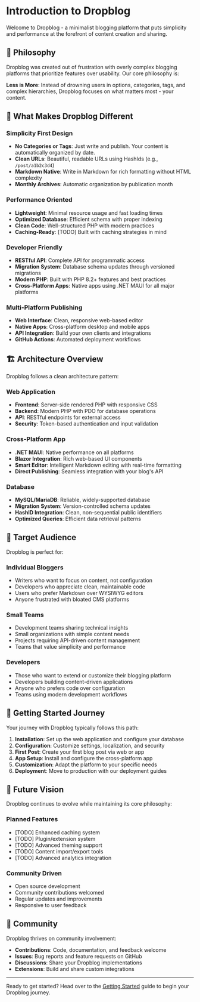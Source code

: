 # Introduction to Dropblog

Welcome to Dropblog - a minimalist blogging platform that puts simplicity and performance at the forefront of content creation and sharing.

## 🎯 Philosophy

Dropblog was created out of frustration with overly complex blogging platforms that prioritize features over usability. Our core philosophy is:

**Less is More**: Instead of drowning users in options, categories, tags, and complex hierarchies, Dropblog focuses on what matters most - your content.

## 🌟 What Makes Dropblog Different

### Simplicity First Design
- **No Categories or Tags**: Just write and publish. Your content is automatically organized by date.
- **Clean URLs**: Beautiful, readable URLs using HashIds (e.g., `/post/a1b2c3d4`)
- **Markdown Native**: Write in Markdown for rich formatting without HTML complexity
- **Monthly Archives**: Automatic organization by publication month

### Performance Oriented
- **Lightweight**: Minimal resource usage and fast loading times
- **Optimized Database**: Efficient schema with proper indexing
- **Clean Code**: Well-structured PHP with modern practices
- **Caching-Ready**: [TODO] Built with caching strategies in mind

### Developer Friendly
- **RESTful API**: Complete API for programmatic access
- **Migration System**: Database schema updates through versioned migrations
- **Modern PHP**: Built with PHP 8.2+ features and best practices
- **Cross-Platform Apps**: Native apps using .NET MAUI for all major platforms

### Multi-Platform Publishing
- **Web Interface**: Clean, responsive web-based editor
- **Native Apps**: Cross-platform desktop and mobile apps
- **API Integration**: Build your own clients and integrations
- **GitHub Actions**: Automated deployment workflows

## 🏗️ Architecture Overview

Dropblog follows a clean architecture pattern:

### Web Application
- **Frontend**: Server-side rendered PHP with responsive CSS
- **Backend**: Modern PHP with PDO for database operations
- **API**: RESTful endpoints for external access
- **Security**: Token-based authentication and input validation

### Cross-Platform App
- **.NET MAUI**: Native performance on all platforms
- **Blazor Integration**: Rich web-based UI components
- **Smart Editor**: Intelligent Markdown editing with real-time formatting
- **Direct Publishing**: Seamless integration with your blog's API

### Database
- **MySQL/MariaDB**: Reliable, widely-supported database
- **Migration System**: Version-controlled schema updates
- **HashID Integration**: Clean, non-sequential public identifiers
- **Optimized Queries**: Efficient data retrieval patterns

## 🎯 Target Audience

Dropblog is perfect for:

### Individual Bloggers
- Writers who want to focus on content, not configuration
- Developers who appreciate clean, maintainable code
- Users who prefer Markdown over WYSIWYG editors
- Anyone frustrated with bloated CMS platforms

### Small Teams
- Development teams sharing technical insights
- Small organizations with simple content needs
- Projects requiring API-driven content management
- Teams that value simplicity and performance

### Developers
- Those who want to extend or customize their blogging platform
- Developers building content-driven applications
- Anyone who prefers code over configuration
- Teams using modern development workflows

## 🚀 Getting Started Journey

Your journey with Dropblog typically follows this path:

1. **Installation**: Set up the web application and configure your database
2. **Configuration**: Customize settings, localization, and security
3. **First Post**: Create your first blog post via web or app
4. **App Setup**: Install and configure the cross-platform app
5. **Customization**: Adapt the platform to your specific needs
6. **Deployment**: Move to production with our deployment guides

## 🔮 Future Vision

Dropblog continues to evolve while maintaining its core philosophy:

### Planned Features
- [TODO] Enhanced caching system
- [TODO] Plugin/extension system
- [TODO] Advanced theming support
- [TODO] Content import/export tools
- [TODO] Advanced analytics integration

### Community Driven
- Open source development
- Community contributions welcomed
- Regular updates and improvements
- Responsive to user feedback

## 🤝 Community

Dropblog thrives on community involvement:

- **Contributions**: Code, documentation, and feedback welcome
- **Issues**: Bug reports and feature requests on GitHub
- **Discussions**: Share your Dropblog implementations
- **Extensions**: Build and share custom integrations

---

Ready to get started? Head over to the [Getting Started](getting-started.md) guide to begin your Dropblog journey. 